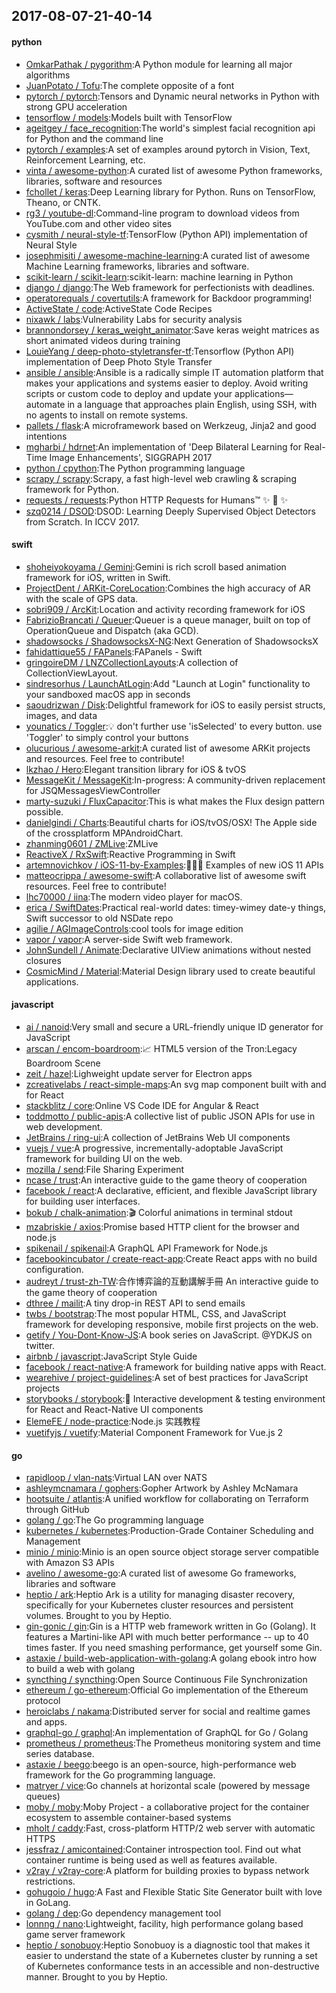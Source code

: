 ## 2017-08-07-21-40-14

#### python
* [OmkarPathak / pygorithm](https://github.com/OmkarPathak/pygorithm):A Python module for learning all major algorithms
* [JuanPotato / Tofu](https://github.com/JuanPotato/Tofu):The complete opposite of a font
* [pytorch / pytorch](https://github.com/pytorch/pytorch):Tensors and Dynamic neural networks in Python with strong GPU acceleration
* [tensorflow / models](https://github.com/tensorflow/models):Models built with TensorFlow
* [ageitgey / face_recognition](https://github.com/ageitgey/face_recognition):The world's simplest facial recognition api for Python and the command line
* [pytorch / examples](https://github.com/pytorch/examples):A set of examples around pytorch in Vision, Text, Reinforcement Learning, etc.
* [vinta / awesome-python](https://github.com/vinta/awesome-python):A curated list of awesome Python frameworks, libraries, software and resources
* [fchollet / keras](https://github.com/fchollet/keras):Deep Learning library for Python. Runs on TensorFlow, Theano, or CNTK.
* [rg3 / youtube-dl](https://github.com/rg3/youtube-dl):Command-line program to download videos from YouTube.com and other video sites
* [cysmith / neural-style-tf](https://github.com/cysmith/neural-style-tf):TensorFlow (Python API) implementation of Neural Style
* [josephmisiti / awesome-machine-learning](https://github.com/josephmisiti/awesome-machine-learning):A curated list of awesome Machine Learning frameworks, libraries and software.
* [scikit-learn / scikit-learn](https://github.com/scikit-learn/scikit-learn):scikit-learn: machine learning in Python
* [django / django](https://github.com/django/django):The Web framework for perfectionists with deadlines.
* [operatorequals / covertutils](https://github.com/operatorequals/covertutils):A framework for Backdoor programming!
* [ActiveState / code](https://github.com/ActiveState/code):ActiveState Code Recipes
* [nixawk / labs](https://github.com/nixawk/labs):Vulnerability Labs for security analysis
* [brannondorsey / keras_weight_animator](https://github.com/brannondorsey/keras_weight_animator):Save keras weight matrices as short animated videos during training
* [LouieYang / deep-photo-styletransfer-tf](https://github.com/LouieYang/deep-photo-styletransfer-tf):Tensorflow (Python API) implementation of Deep Photo Style Transfer
* [ansible / ansible](https://github.com/ansible/ansible):Ansible is a radically simple IT automation platform that makes your applications and systems easier to deploy. Avoid writing scripts or custom code to deploy and update your applications— automate in a language that approaches plain English, using SSH, with no agents to install on remote systems.
* [pallets / flask](https://github.com/pallets/flask):A microframework based on Werkzeug, Jinja2 and good intentions
* [mgharbi / hdrnet](https://github.com/mgharbi/hdrnet):An implementation of 'Deep Bilateral Learning for Real-Time Image Enhancements', SIGGRAPH 2017
* [python / cpython](https://github.com/python/cpython):The Python programming language
* [scrapy / scrapy](https://github.com/scrapy/scrapy):Scrapy, a fast high-level web crawling & scraping framework for Python.
* [requests / requests](https://github.com/requests/requests):Python HTTP Requests for Humans™ ✨ 🍰 ✨
* [szq0214 / DSOD](https://github.com/szq0214/DSOD):DSOD: Learning Deeply Supervised Object Detectors from Scratch. In ICCV 2017.

#### swift
* [shoheiyokoyama / Gemini](https://github.com/shoheiyokoyama/Gemini):Gemini is rich scroll based animation framework for iOS, written in Swift.
* [ProjectDent / ARKit-CoreLocation](https://github.com/ProjectDent/ARKit-CoreLocation):Combines the high accuracy of AR with the scale of GPS data.
* [sobri909 / ArcKit](https://github.com/sobri909/ArcKit):Location and activity recording framework for iOS
* [FabrizioBrancati / Queuer](https://github.com/FabrizioBrancati/Queuer):Queuer is a queue manager, built on top of OperationQueue and Dispatch (aka GCD).
* [shadowsocks / ShadowsocksX-NG](https://github.com/shadowsocks/ShadowsocksX-NG):Next Generation of ShadowsocksX
* [fahidattique55 / FAPanels](https://github.com/fahidattique55/FAPanels):FAPanels - Swift
* [gringoireDM / LNZCollectionLayouts](https://github.com/gringoireDM/LNZCollectionLayouts):A collection of CollectionViewLayout.
* [sindresorhus / LaunchAtLogin](https://github.com/sindresorhus/LaunchAtLogin):Add "Launch at Login" functionality to your sandboxed macOS app in seconds
* [saoudrizwan / Disk](https://github.com/saoudrizwan/Disk):Delightful framework for iOS to easily persist structs, images, and data
* [younatics / Toggler](https://github.com/younatics/Toggler):💡 don't further use 'isSelected' to every button. use 'Toggler' to simply control your buttons
* [olucurious / awesome-arkit](https://github.com/olucurious/awesome-arkit):A curated list of awesome ARKit projects and resources. Feel free to contribute!
* [lkzhao / Hero](https://github.com/lkzhao/Hero):Elegant transition library for iOS & tvOS
* [MessageKit / MessageKit](https://github.com/MessageKit/MessageKit):In-progress: A community-driven replacement for JSQMessagesViewController
* [marty-suzuki / FluxCapacitor](https://github.com/marty-suzuki/FluxCapacitor):This is what makes the Flux design pattern possible.
* [danielgindi / Charts](https://github.com/danielgindi/Charts):Beautiful charts for iOS/tvOS/OSX! The Apple side of the crossplatform MPAndroidChart.
* [zhanming0601 / ZMLive](https://github.com/zhanming0601/ZMLive):ZMLive
* [ReactiveX / RxSwift](https://github.com/ReactiveX/RxSwift):Reactive Programming in Swift
* [artemnovichkov / iOS-11-by-Examples](https://github.com/artemnovichkov/iOS-11-by-Examples):👨🏻‍💻 Examples of new iOS 11 APIs
* [matteocrippa / awesome-swift](https://github.com/matteocrippa/awesome-swift):A collaborative list of awesome swift resources. Feel free to contribute!
* [lhc70000 / iina](https://github.com/lhc70000/iina):The modern video player for macOS.
* [erica / SwiftDates](https://github.com/erica/SwiftDates):Practical real-world dates: timey-wimey date-y things, Swift successor to old NSDate repo
* [agilie / AGImageControls](https://github.com/agilie/AGImageControls):cool tools for image edition
* [vapor / vapor](https://github.com/vapor/vapor):A server-side Swift web framework.
* [JohnSundell / Animate](https://github.com/JohnSundell/Animate):Declarative UIView animations without nested closures
* [CosmicMind / Material](https://github.com/CosmicMind/Material):Material Design library used to create beautiful applications.

#### javascript
* [ai / nanoid](https://github.com/ai/nanoid):Very small and secure a URL-friendly unique ID generator for JavaScript
* [arscan / encom-boardroom](https://github.com/arscan/encom-boardroom):📈 HTML5 version of the Tron:Legacy Boardroom Scene
* [zeit / hazel](https://github.com/zeit/hazel):Lighweight update server for Electron apps
* [zcreativelabs / react-simple-maps](https://github.com/zcreativelabs/react-simple-maps):An svg map component built with and for React
* [stackblitz / core](https://github.com/stackblitz/core):Online VS Code IDE for Angular & React
* [toddmotto / public-apis](https://github.com/toddmotto/public-apis):A collective list of public JSON APIs for use in web development.
* [JetBrains / ring-ui](https://github.com/JetBrains/ring-ui):A collection of JetBrains Web UI components
* [vuejs / vue](https://github.com/vuejs/vue):A progressive, incrementally-adoptable JavaScript framework for building UI on the web.
* [mozilla / send](https://github.com/mozilla/send):File Sharing Experiment
* [ncase / trust](https://github.com/ncase/trust):An interactive guide to the game theory of cooperation
* [facebook / react](https://github.com/facebook/react):A declarative, efficient, and flexible JavaScript library for building user interfaces.
* [bokub / chalk-animation](https://github.com/bokub/chalk-animation):🎬 Colorful animations in terminal stdout
* [mzabriskie / axios](https://github.com/mzabriskie/axios):Promise based HTTP client for the browser and node.js
* [spikenail / spikenail](https://github.com/spikenail/spikenail):A GraphQL API Framework for Node.js
* [facebookincubator / create-react-app](https://github.com/facebookincubator/create-react-app):Create React apps with no build configuration.
* [audreyt / trust-zh-TW](https://github.com/audreyt/trust-zh-TW):合作博弈論的互動講解手冊 An interactive guide to the game theory of cooperation
* [dthree / mailit](https://github.com/dthree/mailit):A tiny drop-in REST API to send emails
* [twbs / bootstrap](https://github.com/twbs/bootstrap):The most popular HTML, CSS, and JavaScript framework for developing responsive, mobile first projects on the web.
* [getify / You-Dont-Know-JS](https://github.com/getify/You-Dont-Know-JS):A book series on JavaScript. @YDKJS on twitter.
* [airbnb / javascript](https://github.com/airbnb/javascript):JavaScript Style Guide
* [facebook / react-native](https://github.com/facebook/react-native):A framework for building native apps with React.
* [wearehive / project-guidelines](https://github.com/wearehive/project-guidelines):A set of best practices for JavaScript projects
* [storybooks / storybook](https://github.com/storybooks/storybook):📓 Interactive development & testing environment for React and React-Native UI components
* [ElemeFE / node-practice](https://github.com/ElemeFE/node-practice):Node.js 实践教程
* [vuetifyjs / vuetify](https://github.com/vuetifyjs/vuetify):Material Component Framework for Vue.js 2

#### go
* [rapidloop / vlan-nats](https://github.com/rapidloop/vlan-nats):Virtual LAN over NATS
* [ashleymcnamara / gophers](https://github.com/ashleymcnamara/gophers):Gopher Artwork by Ashley McNamara
* [hootsuite / atlantis](https://github.com/hootsuite/atlantis):A unified workflow for collaborating on Terraform through GitHub
* [golang / go](https://github.com/golang/go):The Go programming language
* [kubernetes / kubernetes](https://github.com/kubernetes/kubernetes):Production-Grade Container Scheduling and Management
* [minio / minio](https://github.com/minio/minio):Minio is an open source object storage server compatible with Amazon S3 APIs
* [avelino / awesome-go](https://github.com/avelino/awesome-go):A curated list of awesome Go frameworks, libraries and software
* [heptio / ark](https://github.com/heptio/ark):Heptio Ark is a utility for managing disaster recovery, specifically for your Kubernetes cluster resources and persistent volumes. Brought to you by Heptio.
* [gin-gonic / gin](https://github.com/gin-gonic/gin):Gin is a HTTP web framework written in Go (Golang). It features a Martini-like API with much better performance -- up to 40 times faster. If you need smashing performance, get yourself some Gin.
* [astaxie / build-web-application-with-golang](https://github.com/astaxie/build-web-application-with-golang):A golang ebook intro how to build a web with golang
* [syncthing / syncthing](https://github.com/syncthing/syncthing):Open Source Continuous File Synchronization
* [ethereum / go-ethereum](https://github.com/ethereum/go-ethereum):Official Go implementation of the Ethereum protocol
* [heroiclabs / nakama](https://github.com/heroiclabs/nakama):Distributed server for social and realtime games and apps.
* [graphql-go / graphql](https://github.com/graphql-go/graphql):An implementation of GraphQL for Go / Golang
* [prometheus / prometheus](https://github.com/prometheus/prometheus):The Prometheus monitoring system and time series database.
* [astaxie / beego](https://github.com/astaxie/beego):beego is an open-source, high-performance web framework for the Go programming language.
* [matryer / vice](https://github.com/matryer/vice):Go channels at horizontal scale (powered by message queues)
* [moby / moby](https://github.com/moby/moby):Moby Project - a collaborative project for the container ecosystem to assemble container-based systems
* [mholt / caddy](https://github.com/mholt/caddy):Fast, cross-platform HTTP/2 web server with automatic HTTPS
* [jessfraz / amicontained](https://github.com/jessfraz/amicontained):Container introspection tool. Find out what container runtime is being used as well as features available.
* [v2ray / v2ray-core](https://github.com/v2ray/v2ray-core):A platform for building proxies to bypass network restrictions.
* [gohugoio / hugo](https://github.com/gohugoio/hugo):A Fast and Flexible Static Site Generator built with love in GoLang.
* [golang / dep](https://github.com/golang/dep):Go dependency management tool
* [lonnng / nano](https://github.com/lonnng/nano):Lightweight, facility, high performance golang based game server framework
* [heptio / sonobuoy](https://github.com/heptio/sonobuoy):Heptio Sonobuoy is a diagnostic tool that makes it easier to understand the state of a Kubernetes cluster by running a set of Kubernetes conformance tests in an accessible and non-destructive manner. Brought to you by Heptio.
